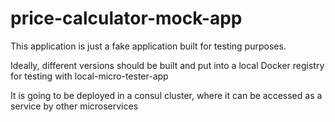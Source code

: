 # price-calculator-mock-app

This application is just a fake application built for testing purposes.

Ideally, different versions should be built and put into a local Docker registry for testing with local-micro-tester-app

It is going to be deployed in a consul cluster, where it can be accessed as a service by other microservices